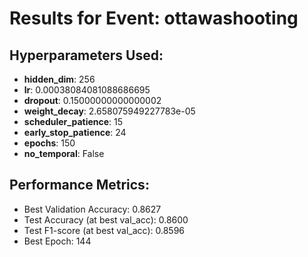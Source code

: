 # Results for Event: ottawashooting

## Hyperparameters Used:
- **hidden_dim**: 256
- **lr**: 0.00038084081088686695
- **dropout**: 0.15000000000000002
- **weight_decay**: 2.658075949227783e-05
- **scheduler_patience**: 15
- **early_stop_patience**: 24
- **epochs**: 150
- **no_temporal**: False

## Performance Metrics:
- Best Validation Accuracy: 0.8627
- Test Accuracy (at best val_acc): 0.8600
- Test F1-score (at best val_acc): 0.8596
- Best Epoch: 144
